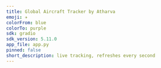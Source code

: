 ```yaml
---
title: Global Aircraft Tracker by Atharva
emoji: ✈️
colorFrom: blue
colorTo: purple
sdk: gradio
sdk_version: 5.11.0
app_file: app.py
pinned: false
short_description: live tracking, refreshes every second
---
```

